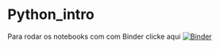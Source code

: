 # Python_intro

Para rodar os notebooks com com Binder clicke aqui [![Binder](https://mybinder.org/badge_logo.svg)](https://mybinder.org/v2/gh/clemencia/Python_intro/master)
